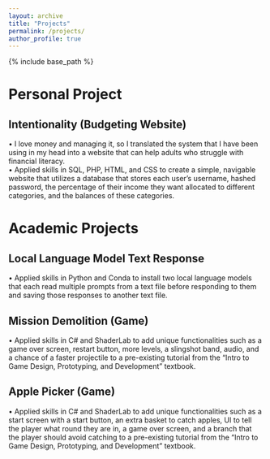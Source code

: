 ```yaml
---
layout: archive
title: "Projects"
permalink: /projects/
author_profile: true
---
```


{% include base_path %}

# Personal Project  
## Intentionality (Budgeting Website)  
•	I love money and managing it, so I translated the system that I have been using in my head into a website that can help adults who struggle with financial literacy.  
•	Applied skills in SQL, PHP, HTML, and CSS to create a simple, navigable website that utilizes a database that stores each user’s username, hashed password, the percentage of their income they want allocated to different categories, and the balances of these categories.  

# Academic Projects  
## Local Language Model Text Response  
•	Applied skills in Python and Conda to install two local language models that each read multiple prompts from a text file before responding to them and saving those responses to another text file.  
## Mission Demolition (Game)  
•	Applied skills in C# and ShaderLab to add unique functionalities such as a game over screen, restart button, more levels, a slingshot band, audio, and a chance of a faster projectile to a pre-existing tutorial from the “Intro to Game Design, Prototyping, and Development” textbook.  
## Apple Picker (Game)  
•	Applied skills in C# and ShaderLab to add unique functionalities such as a start screen with a start button, an extra basket to catch apples, UI to tell the player what round they are in, a game over screen, and a branch that the player should avoid catching to a pre-existing tutorial from the “Intro to Game Design, Prototyping, and Development” textbook.
